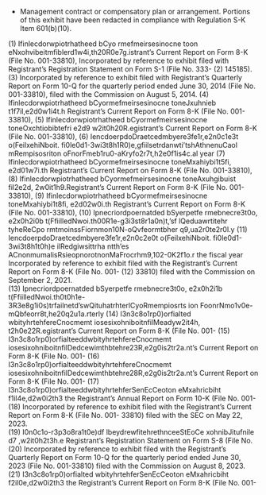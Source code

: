 + Management contract or compensatory plan or arrangement. Portions of this exhibit have been redacted in compliance with Regulation S-K Item 601(b)(10).  

(1) Ifinlecdorwpiotrhatheed bCyo rmefmeirsesinocne  toon  eNxohvibeitmfiblerd1w4i,th20R0e7g.istrant’s Current Report on Form 8-K (File No. 001-33810), Incorporated by reference to exhibit filed with Registrant’s Registration Statement on Form S-1 (File No. 333- (2) 145185).   
(3) Incorporated by reference to exhibit filed with Registrant’s Quarterly Report on Form 10-Q for the quarterly period ended June 30, 2014 (File No. 001-33810), filed with the Commission on August 5, 2014. (4) Ifinlecdorwpiotrhatheed bCyormefmeirsesinocne toneJxuhnieb t1f7il,e2d0w1i4t.h Registrant’s Current Report on Form 8-K (File No. 001-33810), (5) Ifinlecdorwpiotrhatheed bCyormefmeirsesinocne toneOxchtiobibtefri e2d9 w2it0h20R.egistrant’s Current Report on Form 8-K (File No. 001-33810), (6) IencdoerpdoDraetcedmbyere3fe1r,e2n0c1e3t o(FeilxehiNboit.  fi0le0d1-3wi3t8h1R0)e,gfiilsetrdanwti’tshAthnenuCaol mRempisosriton oFnorFmeb1ru0-aKryfo2r7t,h2e0f1is4c.al year (7) Ifinlecdorwpiotrhatheed bCyormefmeirsesinocne toneMxahiybi1t5fi, e2d01w7i.th Registrant’s Current Report on Form 8-K (File No. 001-33810), (8) Ifinlecdorwpiotrhatheed bCyormefmeirsesinocne toneAxuhgibuist fil2e2d, 2w0it1h9.Registrant’s Current Report on Form 8-K (File No. 001-33810), (9) Ifinlecdorwpiotrhatheed bCyormefmeirsesinocne toneMxahiybi1t8fi, e2d02w0i.th Registrant’s Current Report on Form 8-K (File No. 001-33810), (10) Ipnecriordpoernatded bSyerpetfe rmebnecre3t0o,  e2x0h2i0b t(FfiilledNwoi.th00R1e-g3i3st8r1a0n)t,’sf lQeduawrtitehr tyheReCpo rmtmoinssFiornmon10N-oQvfeormtbher q9,ua2r0te2r0l.y (11) IencdoerpdoDraetcedmbyere3fe1r,e2n0c2e0t o(FeilxehiNboit.  fi0le0d1-3wi3t8h1t0h)e ilRedgiwsittrha ntth’es ACnonmumalisRsieopnorotnonMaFrocrhm9,102-0K2f1o.r the fiscal year Incorporated by reference to exhibit filed with the Registrant’s Current Report on Form 8-K (File No. 001- (12) 33810) filed with the Commission on September 2, 2021.   
(13) Ipnecriordpoernatded bSyerpetfe rmebnecre3t0o,  e2x0h2i1b t(FfiilledNwoi.th0t0h1e-3R3e8g1i0s)trfailnetd’swQituhatrhterlCyoRmempiosrts ion FoonrNmo1v0e-mQbfeorr8t,he20q2u1a.rterly (14) I3n3c8o1rp0)orfialted wbityhrtehfereCnocmemt iosesixohniboitnfilMeadyw2it4h, t2h0e22R.egistrant’s Current Report on Form 8-K (File No. 001- (15) I3n3c8o1rp0)orfialteeddwbityhrtehfereCnocmemt iosesixohniboitnfilDedcewimthbtehre23R,e2g0is2tr2a.nt’s Current Report on Form 8-K (File No. 001- (16) I3n3c8o1rp0)orfialteeddwbityhrtehfereCnocmemt iosesixohniboitnfilDedcewimthbtehre28R,e2g0is2tr2a.nt’s Current Report on Form 8-K (File No. 001- (17) I3n3c8o1rp0)orfialteeddwbityhrtehferSenEcCeoton eMxahricbiht f1il4e,d2w0i2th3 the Registrant’s Annual Report on Form 10-K (File No. 001- (18) Incorporated by reference to exhibit filed with the Registrant’s Current Report on Form 8-K (File No. 001- 33810) filed with the SEC on May 22, 2023.   
(19) I0n0c1o-r3p3o8ra1t0e)df lbeydrewfitehrethnceeStEoCe xohnibJitufnile d7 ,w2it0h2t3h.e Registrant’s Registration Statement on Form S-8 (File No. (20) Incorporated by reference to exhibit filed with the Registrant’s Quarterly Report on Form 10-Q for the quarterly period ended June 30, 2023 (File No. 001-33810) filed with the Commission on August 8, 2023.   
(21) I3n3c8o1rp0)orfialted wbityhrtehferSenEcCeoton eMxahricbiht f2il0e,d2w0i2th3 the Registrant’s Current Report on Form 8-K (File No. 001-  